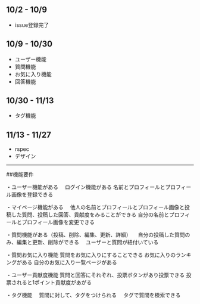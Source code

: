 ## 10/2 - 10/9
* issue登録完了

## 10/9 - 10/30
* ユーザー機能
* 質問機能
* お気に入り機能
* 回答機能

## 10/30 - 11/13
* タグ機能

## 11/13 - 11/27
* rspec
* デザイン

---
##機能要件

・ユーザー機能がある
　ログイン機能がある
  名前とプロフィールとプロフィール画像を登録できる

・マイページ機能がある
　他人の名前とプロフィールとプロフィール画像と投稿した質問、投稿した回答、貢献度をみることができる
  自分の名前とプロフィールとプロフィール画像を変更できる

・質問機能がある（投稿、削除、編集、更新、詳細）
　自分の投稿した質問のみ、編集と更新、削除ができる
　ユーザーと質問が紐付いている

・質問お気に入り機能
  質問をお気に入りにすることできる
  お気に入りのランキングがある
  自分のお気に入り一覧ページがある

・ユーザー貢献度機能
  質問と回答にそれぞれ、投票ボタンがあり投票できる
  投票されると1ポイント貢献度があがる

・タグ機能
　質問に対して、タグをつけられる
　タグで質問を検索できる  
